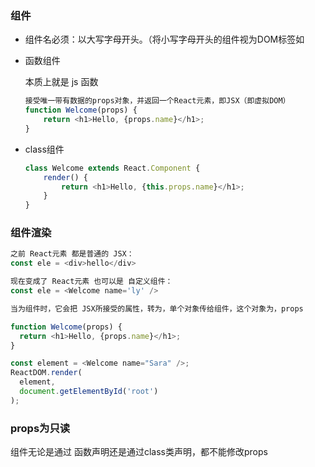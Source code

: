 ### 组件
- 组件名必须：以大写字母开头。（将小写字母开头的组件视为DOM标签如<div>

- 函数组件

    本质上就是 js 函数
    
    ```js
    接受唯一带有数据的props对象，并返回一个React元素，即JSX（即虚拟DOM）
    function Welcome(props) {
        return <h1>Hello, {props.name}</h1>;
    }
    ```
    
- class组件

    ```js
    class Welcome extends React.Component {
        render() {
            return <h1>Hello, {this.props.name}</h1>;
        }
    }
    ```
### 组件渲染
```js
之前 React元素 都是普通的 JSX：
const ele = <div>hello</div>

现在变成了 React元素 也可以是 自定义组件：
const ele = <Welcome name='ly' />

当为组件时，它会把 JSX所接受的属性，转为，单个对象传给组件，这个对象为，props

function Welcome(props) {
  return <h1>Hello, {props.name}</h1>;
}

const element = <Welcome name="Sara" />;
ReactDOM.render(
  element,
  document.getElementById('root')
);
```
### props为只读
组件无论是通过 函数声明还是通过class类声明，都不能修改props